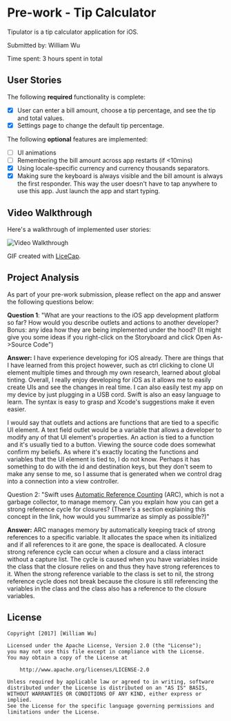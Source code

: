 # Pre-work - Tip Calculator

Tipulator is a tip calculator application for iOS.

Submitted by: William Wu

Time spent: 3 hours spent in total

## User Stories

The following **required** functionality is complete:

* [x] User can enter a bill amount, choose a tip percentage, and see the tip and total values.
* [x] Settings page to change the default tip percentage.

The following **optional** features are implemented:
* [ ] UI animations
* [ ] Remembering the bill amount across app restarts (if <10mins)
* [x] Using locale-specific currency and currency thousands separators.
* [x] Making sure the keyboard is always visible and the bill amount is always the first responder. This way the user doesn't have to tap anywhere to use this app. Just launch the app and start typing.

## Video Walkthrough 

Here's a walkthrough of implemented user stories:

<img src='http://i.imgur.com/link/to/your/gif/file.gif' title='Video Walkthrough' width='' alt='Video Walkthrough' />

GIF created with [LiceCap](http://www.cockos.com/licecap/).

## Project Analysis

As part of your pre-work submission, please reflect on the app and answer the following questions below:

**Question 1**: "What are your reactions to the iOS app development platform so far? How would you describe outlets and actions to another developer? Bonus: any idea how they are being implemented under the hood? (It might give you some ideas if you right-click on the Storyboard and click Open As->Source Code")

**Answer:** I have experience developing for iOS already. There are things that I have learned from this project however, such as ctrl clicking to clone UI element multiple times and through my own research, learned about global tinting. Overall, I really enjoy developing for iOS as it allows me to easily create UIs and see the changes in real time. I can also easily test my app on my device by just plugging in a USB cord. Swift is also an easy language to learn. The syntax is easy to grasp and Xcode's suggestions make it even easier.

I would say that outlets and actions are functions that are tied to a specific UI element. A text field outlet would be a variable that allows a developer to modify any of that UI element's properties. An action is tied to a function and it's usually tied to a button. Viewing the source code does somewhat confirm my beliefs. As where it's exactly locating the functions and variables that the UI element is tied to, I do not know. Perhaps it has something to do with the id and destination keys, but they don't seem to make any sense to me, so I assume that is generated when we control drag into a connection into a view controller.

Question 2: "Swift uses [Automatic Reference Counting](https://developer.apple.com/library/content/documentation/Swift/Conceptual/Swift_Programming_Language/AutomaticReferenceCounting.html#//apple_ref/doc/uid/TP40014097-CH20-ID49) (ARC), which is not a garbage collector, to manage memory. Can you explain how you can get a strong reference cycle for closures? (There's a section explaining this concept in the link, how would you summarize as simply as possible?)"

**Answer:** ARC manages memory by automatically keeping track of strong references to a specific variable. It allocates the space when its initialized and if all references to it are gone, the space is deallocated. A closure strong reference cycle can occur when a closure and a class interact without a capture list. The cycle is caused when you have variables inside the class that the closure relies on and thus they have strong references to it. When the strong reference variable to the class is set to nil, the strong reference cycle does not break because the closure is still referencing the variables in the class and the class also has a reference to the closure variables.


## License

    Copyright [2017] [William Wu]

    Licensed under the Apache License, Version 2.0 (the "License");
    you may not use this file except in compliance with the License.
    You may obtain a copy of the License at

        http://www.apache.org/licenses/LICENSE-2.0

    Unless required by applicable law or agreed to in writing, software
    distributed under the License is distributed on an "AS IS" BASIS,
    WITHOUT WARRANTIES OR CONDITIONS OF ANY KIND, either express or implied.
    See the License for the specific language governing permissions and
    limitations under the License.